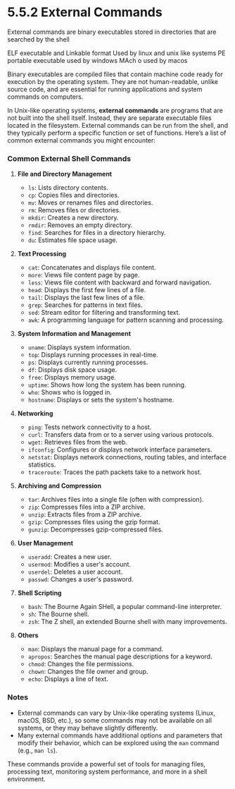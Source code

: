 # 5.5.2 External Commands


External commands are binary executables stored in directories that are searched by the shell

ELF executable and Linkable format Used by linux and unix like systems 
PE portable executable used by windows
MAch o used by macos

Binary executables are compiled files that contain machine code ready for execution by the operating system. They are not human-readable, unlike source code, and are essential for running applications and system commands on computers.

In Unix-like operating systems, **external commands** are programs that are not built into the shell itself. Instead, they are separate executable files located in the filesystem. External commands can be run from the shell, and they typically perform a specific function or set of functions. Here’s a list of common external commands you might encounter:

### Common External Shell Commands

1. **File and Directory Management**
   - `ls`: Lists directory contents.
   - `cp`: Copies files and directories.
   - `mv`: Moves or renames files and directories.
   - `rm`: Removes files or directories.
   - `mkdir`: Creates a new directory.
   - `rmdir`: Removes an empty directory.
   - `find`: Searches for files in a directory hierarchy.
   - `du`: Estimates file space usage.

2. **Text Processing**
   - `cat`: Concatenates and displays file content.
   - `more`: Views file content page by page.
   - `less`: Views file content with backward and forward navigation.
   - `head`: Displays the first few lines of a file.
   - `tail`: Displays the last few lines of a file.
   - `grep`: Searches for patterns in text files.
   - `sed`: Stream editor for filtering and transforming text.
   - `awk`: A programming language for pattern scanning and processing.

3. **System Information and Management**
   - `uname`: Displays system information.
   - `top`: Displays running processes in real-time.
   - `ps`: Displays currently running processes.
   - `df`: Displays disk space usage.
   - `free`: Displays memory usage.
   - `uptime`: Shows how long the system has been running.
   - `who`: Shows who is logged in.
   - `hostname`: Displays or sets the system's hostname.

4. **Networking**
   - `ping`: Tests network connectivity to a host.
   - `curl`: Transfers data from or to a server using various protocols.
   - `wget`: Retrieves files from the web.
   - `ifconfig`: Configures or displays network interface parameters.
   - `netstat`: Displays network connections, routing tables, and interface statistics.
   - `traceroute`: Traces the path packets take to a network host.

5. **Archiving and Compression**
   - `tar`: Archives files into a single file (often with compression).
   - `zip`: Compresses files into a ZIP archive.
   - `unzip`: Extracts files from a ZIP archive.
   - `gzip`: Compresses files using the gzip format.
   - `gunzip`: Decompresses gzip-compressed files.

6. **User Management**
   - `useradd`: Creates a new user.
   - `usermod`: Modifies a user's account.
   - `userdel`: Deletes a user account.
   - `passwd`: Changes a user's password.

7. **Shell Scripting**
   - `bash`: The Bourne Again SHell, a popular command-line interpreter.
   - `sh`: The Bourne shell.
   - `zsh`: The Z shell, an extended Bourne shell with many improvements.

8. **Others**
   - `man`: Displays the manual page for a command.
   - `apropos`: Searches the manual page descriptions for a keyword.
   - `chmod`: Changes the file permissions.
   - `chown`: Changes the file owner and group.
   - `echo`: Displays a line of text.

### Notes
- External commands can vary by Unix-like operating systems (Linux, macOS, BSD, etc.), so some commands may not be available on all systems, or they may behave slightly differently.
- Many external commands have additional options and parameters that modify their behavior, which can be explored using the `man` command (e.g., `man ls`).

These commands provide a powerful set of tools for managing files, processing text, monitoring system performance, and more in a shell environment.